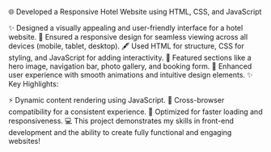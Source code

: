 🌐 Developed a Responsive Hotel Website using HTML, CSS, and JavaScript

✨ Designed a visually appealing and user-friendly interface for a hotel website.
📱 Ensured a responsive design for seamless viewing across all devices (mobile, tablet, desktop).
🖋️ Used HTML for structure, CSS for styling, and JavaScript for adding interactivity.
🏨 Featured sections like a hero image, navigation bar, photo gallery, and booking form.
🎨 Enhanced user experience with smooth animations and intuitive design elements.
✨ Key Highlights:

⚡ Dynamic content rendering using JavaScript.
🌟 Cross-browser compatibility for a consistent experience.
🚀 Optimized for faster loading and responsiveness.
💻 This project demonstrates my skills in front-end development and the ability to create fully functional and engaging websites!

